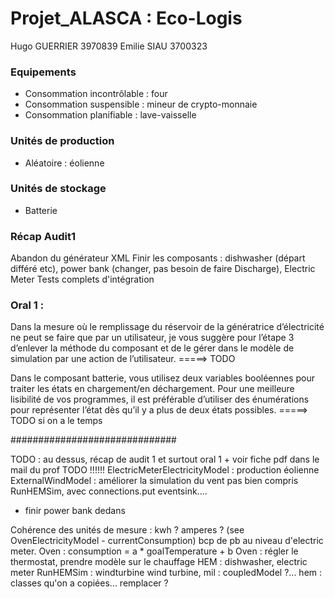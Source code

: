 # Projet_ALASCA : Eco-Logis

Hugo GUERRIER 3970839
Emilie SIAU 3700323

### Equipements
- Consommation incontrôlable : four
- Consommation suspensible : mineur de crypto-monnaie
- Consommation planifiable : lave-vaisselle

### Unités de production
- Aléatoire : éolienne

### Unités de stockage
- Batterie


### Récap Audit1

Abandon du générateur XML
Finir les composants : dishwasher (départ différé etc), power bank (changer, pas besoin de faire Discharge), Electric Meter
Tests complets d'intégration

### Oral 1 :

Dans la mesure où le remplissage du réservoir de la génératrice d’électricité ne peut se faire que par un utilisateur,
je vous suggère pour l’étape 3 d’enlever la méthode du composant et de le gérer dans le modèle de simulation
par une action de l’utilisateur. 
=====> TODO

Dans le composant batterie, vous utilisez deux variables booléennes pour traiter les états en chargement/en
déchargement. Pour une meilleure lisibilité de vos programmes, il est préférable d’utiliser des énumérations pour
représenter l’état dès qu’il y a plus de deux états possibles.
=====> TODO si on a le temps

##############################

TODO : au dessus, récap de audit 1 et surtout oral 1 + voir fiche pdf dans le mail du prof
TODO !!!!!! ElectricMeterElectricityModel : production éolienne
ExternalWindModel : améliorer la simulation du vent
pas bien compris RunHEMSim, avec connections.put eventsink....
+ finir power bank dedans

Cohérence des unités de mesure : kwh  ? amperes ? (see OvenElectricityModel - currentConsumption)
bcp de pb au niveau d'electric meter.
Oven : consumption = a * goalTemperature + b
Oven : régler le thermostat, prendre modèle sur le chauffage
HEM : dishwasher, electric meter
RunHEMSim : windturbine
wind turbine, mil : coupledModel ?...
hem : classes qu'on a copiées... remplacer ?